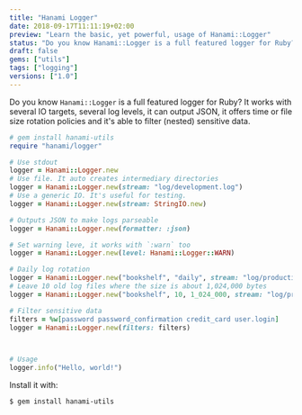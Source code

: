 ```yaml
---
title: "Hanami Logger"
date: 2018-09-17T11:11:19+02:00
preview: "Learn the basic, yet powerful, usage of Hanami::Logger"
status: "Do you know Hanami::Logger is a full featured logger for Ruby? It works with several IO targets, several log levels, it can output JSON, it offers time or file size rotation policies and it's able to filter (nested) sensitive data."
draft: false
gems: ["utils"]
tags: ["logging"]
versions: ["1.0"]
---
```


Do you know `Hanami::Logger` is a full featured logger for Ruby? It works with several IO targets, several log levels, it can output JSON, it offers time or file size rotation policies and it's able to filter (nested) sensitive data.

```ruby
# gem install hanami-utils
require "hanami/logger"

# Use stdout
logger = Hanami::Logger.new
# Use file. It auto creates intermediary directories
logger = Hanami::Logger.new(stream: "log/development.log")
# Use a generic IO. It's useful for testing.
logger = Hanami::Logger.new(stream: StringIO.new)

# Outputs JSON to make logs parseable
logger = Hanami::Logger.new(formatter: :json)

# Set warning leve, it works with `:warn` too
logger = Hanami::Logger.new(level: Hanami::Logger::WARN)

# Daily log rotation
logger = Hanami::Logger.new("bookshelf", "daily", stream: "log/production.log")
# Leave 10 old log files where the size is about 1,024,000 bytes
logger = Hanami::Logger.new("bookshelf", 10, 1_024_000, stream: "log/production.log")

# Filter sensitive data
filters = %w[password password_confirmation credit_card user.login]
logger = Hanami::Logger.new(filters: filters)



# Usage
logger.info("Hello, world!")
```

Install it with:

```bash
$ gem install hanami-utils
```

